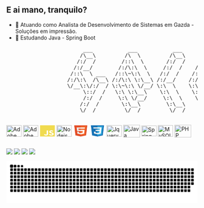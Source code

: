 ## E ai mano, tranquilo?

- 🔭 Atuando como Analista de Desenvolvimento de Sistemas em Gazda - Soluções em impressão.
- 💬 Estudando Java - Spring Boot
  
<pre>
                        ___           ___           ___       ___       ___ 
                       /\__\         /\  \         /\__\     /\__\     /\  \            ___        ___
                      /:/  /        /::\  \       /:/  /    /:/  /    /::\  \          /\__\      /\__\
                     /:/__/        /:/\:\  \     /:/  /    /:/  /    /:/\:\  \        /:/  /     /:/  /
                    /::\  \ ___   /::\~\:\  \   /:/  /    /:/  /    /:/  \:\  \      /:/  /     /:/  /
                   /:/\:\  /\__\ /:/\:\ \:\__\ /:/__/    /:/__/    /:/__/ \:\__\    /:/  /     /:/  /
                   \/__\:\/:/  / \:\~\:\ \/__/ \:\  \    \:\  \    \:\  \ /:/  /   /:/  /     /:/  /
                        \::/  /   \:\ \:\__\    \:\  \    \:\  \    \:\  /:/  /   _\/__/     _\/__/
                        /:/  /     \:\ \/__/     \:\  \    \:\  \    \:\/:/  /   /\__\      /\__\
                       /:/  /       \:\__\        \:\__\    \:\__\    \::/  /    \/__/      \/__/
                       \/__/         \/__/         \/__/     \/__/     \/__/
</pre>
        
<div style="display: inline_block"><br>
  <img align="center" title="Adobe Illustrator" height="30" width="40" src="https://cdn.jsdelivr.net/gh/devicons/devicon/icons/illustrator/illustrator-line.svg" >
  <img align="center" title="Adobe Photoshop" height="30" width="40" src="https://cdn.jsdelivr.net/gh/devicons/devicon/icons/photoshop/photoshop-line.svg" >
  <img align="center" title="JavaScript" height="30" width="40" src="https://raw.githubusercontent.com/devicons/devicon/master/icons/javascript/javascript-plain.svg">
  <img align="center" title="Nodejs" height="30" width="40" src="https://cdn.jsdelivr.net/gh/devicons/devicon/icons/nodejs/nodejs-original.svg">
  <img align="center" title="HTML5" height="30" width="40" src="https://raw.githubusercontent.com/devicons/devicon/master/icons/html5/html5-original.svg">
  <img align="center" title="CSS3" height="30" width="40" src="https://raw.githubusercontent.com/devicons/devicon/master/icons/css3/css3-original.svg">
  <img align="center" title="Jquery" height="30" width="40" src="https://cdn.jsdelivr.net/gh/devicons/devicon/icons/jquery/jquery-original.svg">
  <img align="center" title="Java" height="33" width="44" src="https://raw.githubusercontent.com/jmnote/z-icons/master/svg/java.svg">
  <img align="center" title="Spring Boot" height="28" width="40" src="https://cdn.jsdelivr.net/gh/devicons/devicon/icons/spring/spring-original.svg">
  <img align="center" title="MySQL" height="30" width="40" src="https://cdn.jsdelivr.net/gh/devicons/devicon/icons/mysql/mysql-original.svg">
  <img align="center" title="PHP" height="33" width="44" src="https://cdn.jsdelivr.net/gh/devicons/devicon/icons/php/php-plain.svg">
</div>
  
  ##
 
<div> 
  <a href="https://www.linkedin.com/in/daniel-rodrigues-de-vargas-81aabb224/" target="_blank"><img src="https://img.shields.io/badge/-LinkedIn-%230077B5?style=for-the-badge&logo=linkedin&logoColor=white" target="_blank"></a> 
  <a href="https://api.whatsapp.com/send?phone=5554991290697" target="_blank"><img src="https://img.shields.io/badge/WhatsApp-25D366?style=for-the-badge&logo=whatsapp&logoColor=white" target="_blank"></a>
  <a href="https://www.instagram.com/daniel_rodrigss/" target="_blank"><img src="https://img.shields.io/badge/-Instagram-%23E4405F?style=for-the-badge&logo=instagram&logoColor=white" target="_blank"></a>
  <a href = "mailto:daniel.vargas@gazda.com.br"><img src="https://img.shields.io/badge/-Gmail-%23333?style=for-the-badge&logo=gmail&logoColor=white" target="_blank"></a>
 
  ![Snake animation](https://github.com/dan1el074/dan1el074/blob/main/github-contribution-grid-snake.svg)
</div>
